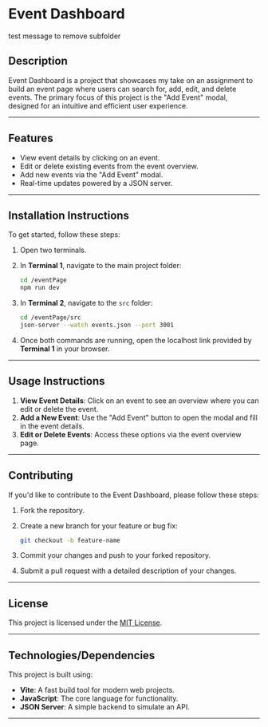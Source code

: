 # Event Dashboard

test message to remove subfolder

## Description

Event Dashboard is a project that showcases my take on an assignment to build an event page where users can search for, add, edit, and delete events. The primary focus of this project is the "Add Event" modal, designed for an intuitive and efficient user experience.

---

## Features

- View event details by clicking on an event.
- Edit or delete existing events from the event overview.
- Add new events via the "Add Event" modal.
- Real-time updates powered by a JSON server.

---

## Installation Instructions

To get started, follow these steps:

1. Open two terminals.
2. In **Terminal 1**, navigate to the main project folder:

   ```bash
   cd /eventPage
   npm run dev
   ```

3. In **Terminal 2**, navigate to the `src` folder:

   ```bash
   cd /eventPage/src
   json-server --watch events.json --port 3001
   ```

4. Once both commands are running, open the localhost link provided by **Terminal 1** in your browser.

---

## Usage Instructions

1. **View Event Details**: Click on an event to see an overview where you can edit or delete the event.
2. **Add a New Event**: Use the "Add Event" button to open the modal and fill in the event details.
3. **Edit or Delete Events**: Access these options via the event overview page.

---

## Contributing

If you'd like to contribute to the Event Dashboard, please follow these steps:

1. Fork the repository.
2. Create a new branch for your feature or bug fix:

   ```bash
   git checkout -b feature-name
   ```

3. Commit your changes and push to your forked repository.
4. Submit a pull request with a detailed description of your changes.

---

## License

This project is licensed under the [MIT License](LICENSE.md).

---

## Technologies/Dependencies

This project is built using:

- **Vite**: A fast build tool for modern web projects.
- **JavaScript**: The core language for functionality.
- **JSON Server**: A simple backend to simulate an API.

---
